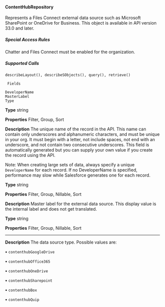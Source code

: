 #### ContentHubRepository

Represents a Files Connect external data source such as Microsoft SharePoint or OneDrive for Business. This object is available in API
version 33.0 and later.

##### Special Access Rules

Chatter and Files Connect must be enabled for the organization.

##### Supported Calls
```
describeLayout(), describeSObjects(), query(), retrieve()

 Fields

```
```
DeveloperName
MasterLabel
Type

```

**Type**
string

**Properties**
Filter, Group, Sort

**Description**
The unique name of the record in the API. This name can contain only underscores
and alphanumeric characters, and must be unique in your org. It must begin with
a letter, not include spaces, not end with an underscore, and not contain two
consecutive underscores. This field is automatically generated but you can supply
your own value if you create the record using the API.

Note: When creating large sets of data, always specify a unique
`DeveloperName` for each record. If no DeveloperName is specified,
performance may slow while Salesforce generates one for each record.

**Type**
string

**Properties**
Filter, Group, Nillable, Sort

**Description**
Master label for the external data source. This display value is the internal label
and does not get translated.

**Type**
string

**Properties**
Filter, Group, Nillable, Sort


-----

**Description**
The data source type. Possible values are:

**•** `contenthubGoogleDrive`

**•** `contenthubOffice365`

**•** `contenthubOneDrive`

**•** `contenthubSharepoint`

**•** `contenthubBox`

**•** `contenthubQuip`
